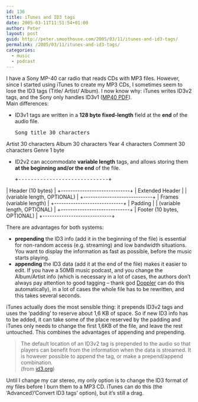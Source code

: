 ```yaml
---
id: 136
title: iTunes and ID3 tags
date: 2005-03-11T11:51:54+01:00
author: Peter
layout: post
guid: http://peter.smoothouse.com/2005/03/11/itunes-and-id3-tags/
permalink: /2005/03/11/itunes-and-id3-tags/
categories:
  - music
  - podcast
---
```

I have a Sony MP-40 car radio that reads CDs with MP3 files. However, since I started using iTunes to create my MP3 CDs, I sometimes seem to lose the ID3 tags (Title/ Artist/ Album). I now know why: iTunes writes ID3v2 tags, and the Sony only handles ID3v1 ([MP40 PDF](http://www.docs.sony.com/release/CDXMP40.PDF)).  
Main differences: 

  * ID3v1 tags are written in a **128 byte fixed-length** field at the **end** of the audio file. 
    <pre>Song title 30 characters 
Artist     30 characters 
Album      30 characters 
Year        4 characters 
Comment    30 characters 
Genre       1 byte</pre>

  * ID2v2 can accommodate **variable length** tags, and allows storing them **at the beginning and/or the end** of the file. 
    <pre>+-----------------------------+
|      Header (10 bytes)      |
+-----------------------------+
|       Extended Header       |
| (variable length, OPTIONAL) |
+-----------------------------+
|   Frames (variable length)  |
+-----------------------------+
|           Padding           |
| (variable length, OPTIONAL) |
+-----------------------------+
| Footer (10 bytes, OPTIONAL) |
+-----------------------------+</pre>

There are advantages for both systems: 

  * **prepending** the ID3 info (add it in the beginning of the file) is essential for non-random access (e.g. streaming) and low bandwidth situations. You want to display the information as fast as possible, before the music starts playing. 
  * **appending** the ID3 data (add it at the end of the file) makes it easier to edit. If you have a 50MB music podcast, and you change the Album/Artist info (which is necessary in a lot of cases, the authors don&#8217;t always pay attention to good tagging &#8211; thank god [Doppler](http://www.dopplerradio.net) can do this automatically), in a lot of cases the whole file has to be rewritten, and this takes several seconds. 

iTunes actually does the most sensible thing: it prepends ID3v2 tags and uses the &#8216;padding&#8217; to reserve about 1,6 KB of space. So if new ID3 info has to be added, it can take some of the place reserved by the padding and iTunes only needs to change the first 1,6KB of the file, and leave the rest untouched. This combines the advantages of appending and prepending.

> The default location of an ID3v2 tag is prepended to the audio so that players can benefit from the information when the data is streamed. It is however possible to append the tag, or make a prepend/append combination.  
> (from [id3.org](http://www.id3.org/id3v2.4.0-structure.txt))

Until I change my car stereo, my only option is to change the ID3 format of my files before I burn them to a MP3 CD. iTunes can do this (the &#8216;Advanced&#8217;/&#8217;Convert ID3 tags&#8217; option), but it&#8217;s still a drag.